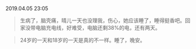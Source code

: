 2019.04.05 23:05
> 生病了，脑壳痛，晴儿一天也没理我，伤心，她应该睡了，睡得挺香吧。回家没带电脑充电线，好难受，电脑还剩38%的电，还有两天。

> 24岁的一天和18岁的一天是真的不一样。睡了，晚安。
